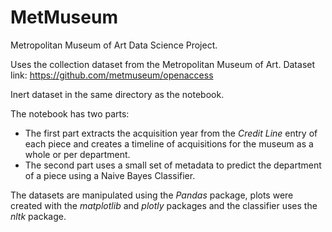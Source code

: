 # MetMuseum
Metropolitan Museum of Art Data Science Project.

Uses the collection dataset from the Metropolitan Museum of Art.
Dataset link: https://github.com/metmuseum/openaccess

Inert dataset in the same directory as the notebook.

The notebook has two parts:
* The first part extracts the acquisition year from the *Credit Line* entry of each piece and creates a timeline of acquisitions for the museum as a whole or per department.
* The second part uses a small set of metadata to predict the department of a piece using a Naive Bayes Classifier.

The datasets are manipulated using the *Pandas* package, plots were created with the *matplotlib* and *plotly* packages and the classifier uses the *nltk* package.

